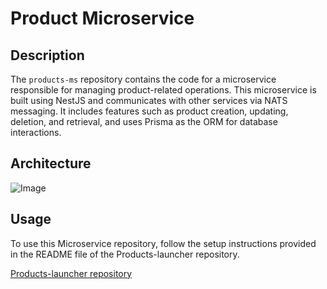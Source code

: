 # Product Microservice

## Description

The `products-ms` repository contains the code for a microservice responsible for managing product-related operations. This microservice is built using NestJS and communicates with other services via NATS messaging. It includes features such as product creation, updating, deletion, and retrieval, and uses Prisma as the ORM for database interactions.

## Architecture

![Image](https://github.com/user-attachments/assets/04a65ee4-d813-4c3c-9136-6914679a1aaf)

## Usage

To use this Microservice repository, follow the setup instructions provided in the README file of the Products-launcher repository.

[Products-launcher repository](https://github.com/nahuel-98/products-launcher) 


